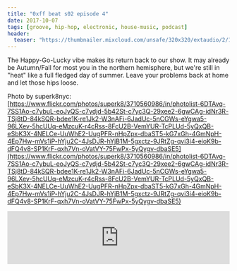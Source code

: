 ```yaml
---
title: "0xff beat s02 episode 4"
date: 2017-10-07
tags: [groove, hip-hop, electronic, house-music, podcast]
header:
  teaser: "https://thumbnailer.mixcloud.com/unsafe/320x320/extaudio/2/1/2/9/c7d9-dd49-4745-88af-c11afc6cb129"
---
```


The Happy-Go-Lucky vibe makes its return back to our show. It may already be Autumn/Fall for most you in the northern hemisphere, but we're still in "heat" like a full fledged day of summer. Leave your problems back at home and let those hips loose.

Photo by superk8nyc: [https://www.flickr.com/photos/superk8/3710560986/in/photolist-6DTAvq-7SS1Ao-c7ybuL-eoJyQS-c7ydjd-5b42St-c7yc3Q-29xee2-6gwCAg-idNr3R-TSj8tD-84kSQR-bdee1K-re1Jk2-W3nAFi-6JadUc-5nCGWs-eYgwa5-96LXev-5hcUUq-eMzcuK-r4cRss-8FcU2B-VemYUR-TcPLUd-5yQxQB-eSbK3X-4NELCe-UuWhE2-UugPFR-nHpZpx-dbaST5-kG7xGh-4GmNpH-4Ep7Hw-mVs1iP-hYju2C-4JsDJR-hYjB1M-5gxctz-9JRtZg-qvi3i4-eioK9b-dFQ4v8-SP1KrF-qxh7Vn-oVatVY-75FwPx-5yQygv-dbaSE5](https://www.flickr.com/photos/superk8/3710560986/in/photolist-6DTAvq-7SS1Ao-c7ybuL-eoJyQS-c7ydjd-5b42St-c7yc3Q-29xee2-6gwCAg-idNr3R-TSj8tD-84kSQR-bdee1K-re1Jk2-W3nAFi-6JadUc-5nCGWs-eYgwa5-96LXev-5hcUUq-eMzcuK-r4cRss-8FcU2B-VemYUR-TcPLUd-5yQxQB-eSbK3X-4NELCe-UuWhE2-UugPFR-nHpZpx-dbaST5-kG7xGh-4GmNpH-4Ep7Hw-mVs1iP-hYju2C-4JsDJR-hYjB1M-5gxctz-9JRtZg-qvi3i4-eioK9b-dFQ4v8-SP1KrF-qxh7Vn-oVatVY-75FwPx-5yQygv-dbaSE5)

<iframe width="100%" height="120" src="https://www.mixcloud.com/widget/iframe/?hide_cover=1&light=1&feed=%2F0xff-beat%2F0xff-beat-s02-episode-4%2F" frameborder="0" ></iframe>

